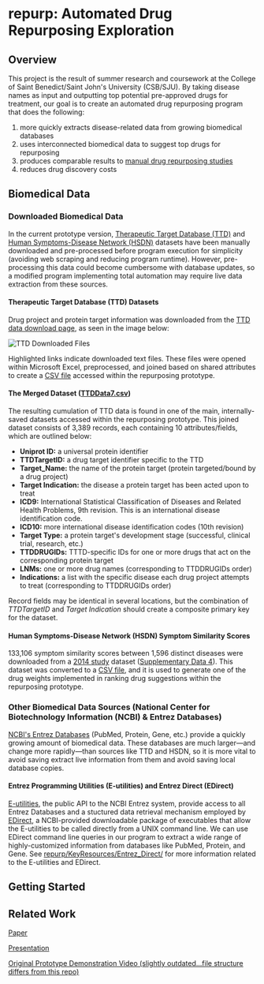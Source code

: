 # repurp: Automated Drug Repurposing Exploration
## Overview
This project is the result of summer research and coursework at the College of Saint Benedict/Saint John's University (CSB/SJU).  By taking disease names as input and outputting top potential pre-approved drugs for treatment, our goal is to create an automated drug repurposing program that does the following:
1. more quickly extracts disease-related data from growing biomedical databases
2. uses interconnected biomedical data to suggest top drugs for repurposing
3. produces comparable results to [manual drug repurposing studies](./KeyResources/Zhang_OmicsDataMining) 
4. reduces drug discovery costs
## Biomedical Data
### Downloaded Biomedical Data
In the current prototype version, [Therapeutic Target Database (TTD)](./input/TTDdata7.csv) and [Human Symptoms-Disease Network (HSDN)](./input/DiseaseSimilarities.csv) datasets have been manually downloaded and pre-processed before program execution for simplicity (avoiding web scraping and reducing program runtime).  However, pre-processing this data could become cumbersome with database updates, so a modified program implementing total automation may require live data extraction from these sources.   
#### Therapeutic Target Database (TTD) Datasets
Drug project and protein target information was downloaded from the [TTD data download page](http://bidd.nus.edu.sg/BIDD-Databases/TTD/TTD_Download.asp), as seen in the image below:

![TTD Downloaded Files](https://cloud.githubusercontent.com/assets/19999194/26797053/3a4b79be-49f1-11e7-8a77-680d9b488521.PNG)

Highlighted links indicate downloaded text files.  These files were opened within Microsoft Excel, preprocessed, and joined based on shared attributes to create a [CSV file](./input/TTDdata7.csv) accessed within the repurposing prototype.
#### The Merged Dataset ([TTDData7.csv](./input/TTDdata7.csv))
The resulting cumulation of TTD data is found in one of the main, internally-saved datasets accessed within the repurposing prototype.  This joined dataset consists of 3,389 records, each containing 10 attributes/fields, which are outlined below:
* **Uniprot ID:** a universal protein identifier
* **TTDTargetID:** a drug target identifier specific to the TTD
* **Target_Name:** the name of the protein target (protein targeted/bound by a drug project)
* **Target Indication:** the disease a protein target has been acted upon to treat
* **ICD9:** International Statistical Classification of Diseases and Related Health Problems, 9th revision.  This is an international disease identification code.
* **ICD10:** more international disease identification codes (10th revision) 
* **Target Type:** a protein target's development stage (successful, clinical trial, research, etc.)
* **TTDDRUGIDs:** TTTD-specific IDs for one or more drugs that act on the corresponding protein target
* **LNMs:** one or more drug names (corresponding to TTDDRUGIDs order)
* **Indications:** a list with the specific disease each drug project attempts to treat (corresponding to TTDDRUGIDs order)

Record fields may be identical in several locations, but the combination of *TTDTargetID* and *Target Indication* should create a composite primary key for the dataset.
#### Human Symptoms-Disease Network (HSDN) Symptom Similarity Scores
133,106 symptom similarity scores between 1,596 distinct diseases were downloaded from a [2014 study](https://www.nature.com/articles/ncomms5212) dataset ([Supplementary Data 4](https://www.nature.com/article-assets/npg/ncomms/2014/140626/ncomms5212/extref/ncomms5212-s5.txt)).  This dataset was converted to a [CSV file](./input/DiseaseSimilarities.csv), and it is used to generate one of the drug weights implemented in ranking drug suggestions within the repurposing prototype. 
### Other Biomedical Data Sources (National Center for Biotechnology Information (NCBI) & Entrez Databases)
[NCBI's Entrez Databases](https://www.ncbi.nlm.nih.gov/books/NBK3837/#_EntrezHelp_The_Entrez_Databases_) (PubMed, Protein, Gene, etc.) provide a quickly growing amount of biomedical data.  These databases are much larger—and change more rapidly—than sources like TTD and HSDN, so it is more vital to avoid saving extract live information from them and avoid saving local database copies.  
#### Entrez Programming Utilities (E-utilities) and Entrez Direct (EDirect)
[E-utilities](https://www.ncbi.nlm.nih.gov/books/NBK25497/), the public API to the NCBI Entrez system, provide access to all Entrez Databases and a stuctured data retrieval mechanism employed by [EDirect](KeyResources/Entrez_Direct), a NCBI-provided downloadable package of executables that allow the E-utilities to be called directly from a UNIX command line.  We can use EDirect command line queries in our program to extract a wide range of highly-customized information from databases like PubMed, Protein, and Gene.  See [repurp/KeyResources/Entrez_Direct/](./KeyResources/Entrez_Direct/) for more information related to the E-utilities and EDirect.
## Getting Started

## Related Work
[Paper](Paper/Lehrer_SOTF.pdf)

[Presentation](https://docs.google.com/presentation/d/1cVauG0fB8b0WDdLQA0-m_aDHLD72X3S9NsO3HkGydaQ/edit?usp=sharing)

[Original Prototype Demonstration Video (slightly outdated...file structure differs from this repo)](https://www.youtube.com/watch?v=CcGqaZKLo1s)
